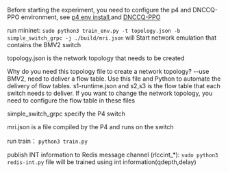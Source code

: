 Before starting the experiment, you need to configure the p4  and DNCCQ-PPO environment, see [p4 env install](https://github.com/jafingerhut/p4-guide/blob/master/bin/README-install-troubleshooting.md),and [DNCCQ-PPO](https://github.com/NetExperimentEasy/DNCCQ-PPO)

run mininet: 
`sudo python3 train_env.py -t topology.json -b simple_switch_grpc -j ./build/mri.json`  will Start  network emulation that contains the BMV2 switch

topology.json is the network topology that needs to be created

Why do you need this topology file to create a network topology? --use BMV2, need to deliver a flow table. Use this file and Python to automate the delivery of flow tables.
s1-runtime.json  and s2,s3 is the flow table that each switch needs to deliver.
If you want to change the network topology, you need to configure the flow table in these files

simple_switch_grpc specify the P4 switch

mri.json is a file compiled by the P4 and runs on the switch



run train： `python3 train.py`

publish INT information to Redis message channel (rlccint_*):  `sudo python3 redis-int.py` file 
will be trained using int information(qdepth,delay)
